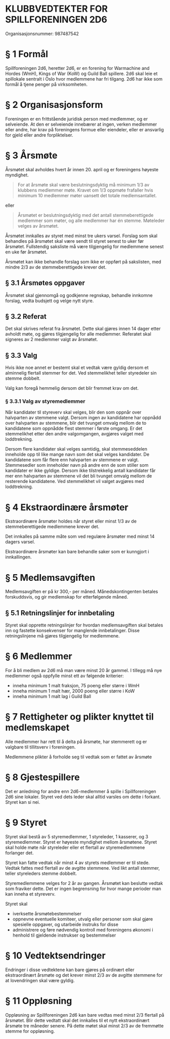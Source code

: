 KLUBBVEDTEKTER FOR SPILLFORENINGEN 2D6
=======
Organisasjonsnummer: 987487542


# § 1 Formål

Spillforeningen 2d6, heretter 2d6, er en forening for Warmachine and Hordes (WmH), Kings of War (KoW) og Guild Ball spillere. 2d6 skal leie et spillokale sentralt i Oslo hvor medlemmene har fri tilgang. 2d6 har ikke som formål å tjene penger på virksomheten.

# § 2 Organisasjonsform
Foreningen er en frittstående juridisk person med medlemmer, og er selveiende. At den er selveiende innebærer at ingen, verken medlemmer eller andre, har krav på foreningens formue eller eiendeler, eller er ansvarlig for gjeld eller andre forpliktelser.

# § 3 Årsmøte
Årsmøtet skal avholdes hvert år innen 20. april og er foreningens høyeste myndighet.

> For at årsmøte skal være beslutningsdyktig må minimum 1/3 av klubbens medlemmer møte. Kravet om 1/3 oppmøte frafaller hvis minimum 10 medlemmer møter uansett det totale medlemsantallet.

eller

> Årsmøtet er beslutningsdyktig med det antall stemmeberettigede medlemmer som møter, og alle medlemmer har én stemme. Møteleder velges av årsmøtet.

Årsmøtet innkalles av styret med minst tre ukers varsel. Forslag som skal behandles på årsmøtet skal være sendt til styret senest to uker før årsmøtet. Fullstendig saksliste må være tilgjengelig for medlemmene senest en uke før årsmøtet.

Årsmøtet kan ikke behandle forslag som ikke er oppført på sakslisten, med mindre 2/3 av de stemmeberettigede krever det.

## § 3.1 Årsmøtes oppgaver

Årsmøtet skal gjennomgå og godkjenne regnskap, behandle innkomne forslag, vedta budsjett og velge nytt styre.

## § 3.2 Referat
Det skal skrives referat fra årsmøtet. Dette skal gjøres innen 14 dager etter avholdt møte, og gjøres tilgjengelig for alle medlemmer. Referatet skal signeres av 2 medlemmer valgt av årsmøtet.

## § 3.3 Valg

Hvis ikke noe annet er bestemt skal et vedtak være gyldig dersom et alminnelig flertall stemmer for det. Ved stemmelikhet teller styredeler sin stemme dobbelt.

Valg kan foregå hemmelig dersom det blir fremmet krav om det.

### § 3.3.1 Valg av styremedlemmer

Når kandidater til styreverv skal velges, blir den som oppnår over halvparten av stemmene valgt. Dersom ingen av kandidatene har oppnådd over halvparten av stemmene, blir det tvunget omvalg mellom de to kandidatene som oppnådde flest stemmer i første omgang. Er det stemmelikhet etter den andre valgomgangen, avgjøres valget med loddtrekning.

Dersom flere kandidater skal velges samtidig, skal stemmeseddelen inneholde opp til like mange navn som det skal velges kandidater. De kandidatene som får flere enn halvparten av stemmene er valgt. Stemmesedler som inneholder navn på andre enn de som stiller som kandidater er ikke gyldige. Dersom ikke tilstrekkelig antall kandidater får mer enn halvparten av stemmene vil det bli tvunget omvalg mellom de resterende kandidatene. Ved stemmelikhet vil valget avgjøres med loddtrekning.

# § 4 Ekstraordinære årsmøter
Ekstraordinære årsmøter holdes når styret eller minst 1/3 av de stemmeberettigede medlemmene krever det. 

Det innkalles på samme måte som ved regulære årsmøter med minst 14 dagers varsel. 

Ekstraordinære årsmøter kan bare behandle saker som er kunngjort i innkallingen.

# § 5 Medlemsavgiften

Medlemsavgiften er på kr 300,- per måned. Månedskontingenten betales forskuddsvis, og gir medlemskap for etterfølgende måned.

## § 5.1 Retningslinjer for innbetaling

Styret skal opprette retningslinjer for hvordan medlemsavgiften skal betales inn og fastette konsekvenser for manglende innbetalinger. Disse retningslinjene må gjøres tilgjengelig for medlemmene.

# § 6 Medlemmer

For å bli medlem av 2d6 må man være minst 20 år gammel. I tillegg må nye medlemmer også oppfylle minst ett av følgende kriterier:
* inneha minimum 1 malt fraksjon, 75 poeng eller større i WmH
* inneha minimum 1 malt hær, 2000 poeng eller større i KoW
* inneha minimum 1 malt lag i Guild Ball

# § 7 Rettigheter og plikter knyttet til medlemskapet

Alle medlemmer har rett til å delta på årsmøte, har stemmerett og er valgbare til tillitsverv i foreningen.

Medlemmene plikter å forholde seg til vedtak som er fattet av årsmøte

# § 8 Gjestespillere

Det er anledning for andre enn 2d6-medlemmer å spille i Spillforeningen 2d6 sine lokaler. Styret ved dets leder skal alltid varsles om dette i forkant. Styret kan si nei.

# § 9 Styret

Styret skal bestå av 5 styremedlemmer, 1 styreleder, 1 kasserer, og 3 styremedlemmer. Styret er høyeste myndighet mellom årsmøtene. Styret skal holde møte når styreleder eller et flertall av styremedlemmene forlanger det.

Styret kan fatte vedtak når minst 4 av styrets medlemmer er til stede. Vedtak fattes med flertall av de avgitte stemmene. Ved likt antall stemmer, teller styreleders stemme dobbelt.

Styremedlemmene velges for 2 år av gangen. Årsmøtet kan beslutte vedtak som fraviker dette. Det er ingen begrensning for hvor mange perioder man kan inneha et styreverv.

Styret skal
* iverksette årsmøtebestemmelser
* oppnevne eventuelle komiteer, utvalg eller personer som skal gjøre spesielle oppgaver, og utarbeide instruks for disse
* administrere og føre nødvendig kontroll med foreningens økonomi i henhold til gjeldende instrukser og bestemmelser

# § 10 Vedtektsendringer

Endringer i disse vedtektene kan bare gjøres på ordinært eller ekstraordinært årsmøte og det krever minst 2/3 av de avgitte stemmene for at lovendringen skal være gyldig.

# § 11 Oppløsning

Oppløsning av Spillforeningen 2d6 kan bare vedtas med minst 2/3 flertall på årsmøtet. Blir dette vedtatt skal det innkalles til et nytt ekstraordinært årsmøte tre måneder senere. På dette møtet skal minst 2/3 av de fremmøtte stemme for oppløsning.

